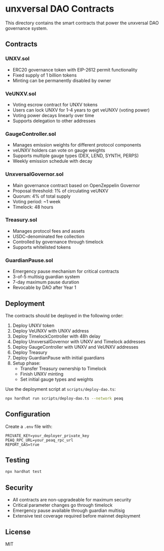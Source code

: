 # unxversal DAO Contracts

This directory contains the smart contracts that power the unxversal DAO governance system.

## Contracts

### UNXV.sol
- ERC20 governance token with EIP-2612 permit functionality
- Fixed supply of 1 billion tokens
- Minting can be permanently disabled by owner

### VeUNXV.sol
- Voting escrow contract for UNXV tokens
- Users can lock UNXV for 1-4 years to get veUNXV (voting power)
- Voting power decays linearly over time
- Supports delegation to other addresses

### GaugeController.sol
- Manages emission weights for different protocol components
- veUNXV holders can vote on gauge weights
- Supports multiple gauge types (DEX, LEND, SYNTH, PERPS)
- Weekly emission schedule with decay

### UnxversalGovernor.sol
- Main governance contract based on OpenZeppelin Governor
- Proposal threshold: 1% of circulating veUNXV
- Quorum: 4% of total supply
- Voting period: ~1 week
- Timelock: 48 hours

### Treasury.sol
- Manages protocol fees and assets
- USDC-denominated fee collection
- Controlled by governance through timelock
- Supports whitelisted tokens

### GuardianPause.sol
- Emergency pause mechanism for critical contracts
- 3-of-5 multisig guardian system
- 7-day maximum pause duration
- Revocable by DAO after Year 1

## Deployment

The contracts should be deployed in the following order:

1. Deploy UNXV token
2. Deploy VeUNXV with UNXV address
3. Deploy TimelockController with 48h delay
4. Deploy UnxversalGovernor with UNXV and Timelock addresses
5. Deploy GaugeController with UNXV and VeUNXV addresses
6. Deploy Treasury
7. Deploy GuardianPause with initial guardians
8. Setup phase:
   - Transfer Treasury ownership to Timelock
   - Finish UNXV minting
   - Set initial gauge types and weights

Use the deployment script at `scripts/deploy-dao.ts`:

```bash
npx hardhat run scripts/deploy-dao.ts --network peaq
```

## Configuration

Create a `.env` file with:

```
PRIVATE_KEY=your_deployer_private_key
PEAQ_RPC_URL=your_peaq_rpc_url
REPORT_GAS=true
```

## Testing

```bash
npx hardhat test
```

## Security

- All contracts are non-upgradeable for maximum security
- Critical parameter changes go through timelock
- Emergency pause available through guardian multisig
- Extensive test coverage required before mainnet deployment

## License

MIT 